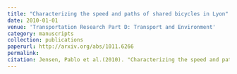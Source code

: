 ```yaml
---
title: "Characterizing the speed and paths of shared bicycles in Lyon"
date: 2010-01-01
venue: 'Transportation Research Part D: Transport and Environment'
category: manuscripts
collection: publications
paperurl: http://arxiv.org/abs/1011.6266
permalink: 
citation: Jensen, Pablo et al.(2010). "Characterizing the speed and paths of shared bicycles in Lyon". Transportation Research Part D: Transport and Environment. 15(8).
---
```

